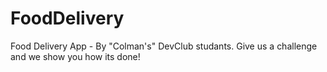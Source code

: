 # FoodDelivery
Food Delivery App - By "Colman's" DevClub studants. Give us a challenge and we show you how its done!
